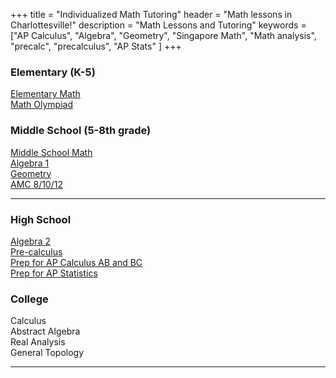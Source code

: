 +++
title = "Individualized Math Tutoring"
header = "Math lessons in Charlottesville!"
description = "Math Lessons and Tutoring" 
keywords = ["AP Calculus", "Algebra", "Geometry",  "Singapore Math", "Math analysis", "precalc", "precalculus", "AP Stats" ]
+++

<div class="text-large">

  <div class="row">
     
  <div class="col-sm-4 right">
  <h3>Elementary (K-5)</h3>
      <!-- <div class="hanging">Math Counts</div> -->
      <div class="hanging"><a href="/elementary">Elementary Math</a></div>
      <div class="hanging"><a href="/moems">Math Olympiad</a></div>
      </div>
  <div class="col-sm-4 right">
<h3>Middle School (5-8th grade)</h3>
<div class="hanging"><a href="/msmath">Middle School Math</a></div>
<div class="hanging"><a href="/algebra1">Algebra 1</a></div>    
      <div class="hanging"><a href="/geometry">Geometry</a></div>
      <div class="hanging"><a href="/amc">AMC 8/10/12</a></div>
    </div>
    </div>

  <div class="spacer">
      <hr align="left" class="frontspacer"></hr>
  </div>
  <div class="row">

  <div class="col-sm-4 right">
      <h3>High School</h3>
      <div class="hanging"><a href="/algebra2">Algebra 2</a></div>
<div class="hanging"><a href="/precalc">Pre-calculus</a></div>
      <div class="hanging"><a href="/calc">Prep for AP Calculus AB and BC</a></div>
      <div class="hanging"><a href="/stats">Prep for AP Statistics</a></div>
  </div>
  <div class="col-sm-4 right">
  <h3>College</h3>
          <div class="hanging">Calculus</div>
          <div class="hanging">Abstract Algebra</div>
          <div class="hanging">Real Analysis</div>
          <div class="hanging">General Topology</div>
	</div>
		</div>
		</div>


  <div class="spacer">
      <hr align="left" class="frontspacer"></hr>
  </div>

